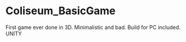 # Coliseum_BasicGame
First game ever done in 3D. Minimalistic and bad. Build for PC included. UNITY 
